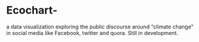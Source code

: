 # Ecochart-
a data visualization exploring the public discourse around “climate change" in social media like Facebook, twitter and quora. Still in development. 